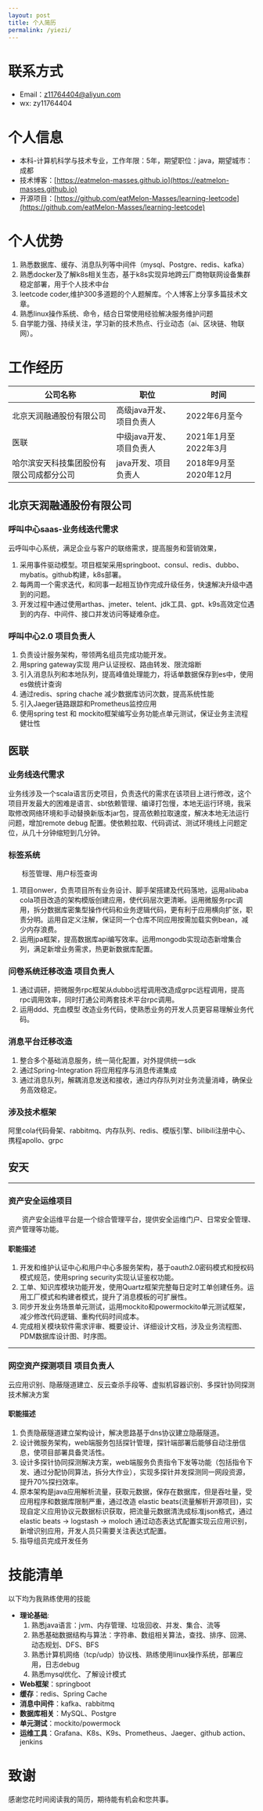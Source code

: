 ```yaml
---
layout: post
title: 个人简历
permalink: /yiezi/
---
```


# 联系方式


- Email：z11764404@aliyun.com
- wx: zy11764404
# 个人信息
- 本科-计算机科学与技术专业，工作年限：5年，期望职位：java，期望城市：成都
- 技术博客：[https://eatmelon-masses.github.io](https://eatmelon-masses.github.io)
- 开源项目：[https://github.com/eatMelon-Masses/learning-leetcode](https://github.com/eatMelon-Masses/learning-leetcode)
# 个人优势
  1. 熟悉数据库、缓存、消息队列等中间件（mysql、Postgre、redis、kafka）
  2. 熟悉docker及了解k8s相关生态，基于k8s实现异地跨云厂商物联网设备集群稳定部署，用于个人技术中台
  3. leetcode coder,维护300多道题的个人题解库。个人博客上分享多篇技术文章。
  3. 熟悉linux操作系统、命令，结合日常使用经验解决服务维护问题
  4. 自学能力强、持续关注，学习新的技术热点、行业动态（ai、区块链、物联网）。


# 工作经历
| 公司名称 | 职位 | 时间 |
|---------|-----|------|
| 北京天润融通股份有限公司 | 高级java开发、项目负责人 | 2022年6月至今 |
| 医联 | 中级java开发、项目负责人 | 2021年1月至2022年3月 |
| 哈尔滨安天科技集团股份有限公司成都分公司 | java开发、项目负责人 | 2018年9月至2020年12月 |

## 北京天润融通股份有限公司
### 呼叫中心saas-业务线迭代需求
云呼叫中心系统，满足企业与客户的联络需求，提高服务和营销效果，
1. 采用事件驱动模型。项目框架采用springboot、consul、redis、dubbo、mybatis。github构建，k8s部署。
2. 每两周一个需求迭代，和同事一起相互协作完成升级任务，快速解决升级中遇到的问题。
3. 开发过程中通过使用arthas、jmeter、telent、jdk工具、gpt、k9s高效定位遇到的内存、中间件、接口并发访问等疑难杂症。

### 呼叫中心2.0 项目负责人
1. 负责设计服务架构，带领两名组员完成功能开发。
2. 用spring gateway实现 用户认证授权、路由转发、限流熔断
3. 引入消息队列和本地队列，提高峰值处理能力，将话单数据保存到es中，使用es做统计查询
4. 通过redis、spring chache 减少数据库访问次数，提高系统性能
5. 引入Jaeger链路跟踪和Prometheus监控应用
6. 使用spring test 和 mockito框架编写业务功能点单元测试，保证业务主流程健壮性
## 医联

### 业务线迭代需求
业务线涉及一个scala语言历史项目，负责迭代的需求在该项目上进行修改，这个项目开发最大的困难是语言、sbt依赖管理、编译打包慢，本地无运行环境，我采取修改网络环境和手动替换新版本jar包，提高依赖拉取速度，解决本地无法运行问题，增加remote debug 配置。使依赖拉取、代码调试、测试环境线上问题定位，从几十分钟缩短到几分钟。
### 标签系统
&emsp;&emsp;标签管理、用户标签查询
1. 项目onwer，负责项目所有业务设计、脚手架搭建及代码落地，运用alibaba cola项目改造的架构模版创建应用，使代码层次更清晰。运用微服务rpc调用，拆分数据库密集型操作代码和业务逻辑代码，更有利于应用横向扩张，职责分明。运用自定义注解，保证同一个仓库不同应用按需加载实例bean，减少内存浪费。
2. 运用jpa框架，提高数据库api编写效率。运用mongodb实现动态新增集合列，满足新增业务需求，热更新数据库配置。
### 问卷系统迁移改造 项目负责人
1. 通过调研，把微服务rpc框架从dubbo远程调⽤改造成grpc远程调⽤，提⾼rpc调⽤效率，同时打通公司两套技术平台rpc调⽤。
2. 运用ddd、充血模型 改造业务代码，使熟悉业务的开发人员更容易理解业务代码。
### 消息平台迁移改造
1. 整合多个基础消息服务，统⼀简化配置，对外提供统⼀sdk
2. 通过Spring-Integration 将应⽤程序与消息传递集成
3. 通过消息队列，解耦消息发送和接收，通过内存队列对业务流量消峰，确保业务⾼效稳定。

### 涉及技术框架
阿⾥cola代码⻣架、rabbitmq、内存队列、redis、模版引擎、bilibili注册中⼼、携程apollo、grpc

## 安天 

***
### 资产安全运维项目 
&emsp;&emsp;资产安全运维平台是一个综合管理平台，提供安全运维门户、日常安全管理、资产管理等功能。

#### 职能描述
1. 开发和维护认证中⼼和⽤户中⼼多服务架构，基于oauth2.0密码模式和授权码模式规范，使⽤spring security实现认证鉴权功能。
2. ⼯单、知识库模块功能开发，使⽤Quartz框架完整每⽇定时⼯单创建任务。运⽤⼯⼚模式和构建者模式，提升了消息模板的可扩展性。
3. 同步开发业务场景单元测试，运⽤mockito和powermockito单元测试框架，减少修改代码逻辑、重构代码时间成本。
4. 完成相关模块软件需求评审、概要设计、详细设计⽂档，涉及业务流程图、PDM数据库设计图、时序图。

***
### 网空资产探测项目 项目负责人
云应用识别、隐蔽隧道建立、反云查杀手段等、虚拟机容器识别、多探针协同探测技术解决方案

#### 职能描述
1. 负责隐蔽隧道建⽴架构设计，解决思路基于dns协议建⽴隐蔽隧道。
2. 设计微服务架构，web端服务包括探针管理，探针端部署后能够⾃动注册信息，使项⽬部署具备灵活性。
3. 设计多探针协同探测解决⽅案，web端服务负责指令下发等功能（包括指令下发、通过分配协同算法，拆分⼤作业），实现多探针并发探测同⼀⽹段资源，提升70%探扫效率。
4. 原本架构是java应⽤解析流量，获取元数据，保存在数据库，但是吞吐量，受应⽤程序和数据库限制严重，通过改造 elastic beats(流量解析开源项⽬)，实现⾃定义应⽤协议元数据标识获取，把流量元数据清洗成标准json格式，通过elastic beats -> logstash -> moloch 通过动态表达式配置实现云应⽤识别，新增识别应⽤，开发⼈员只需要关注表达式配置。
5. 指导组员完成开发任务

# 技能清单

以下均为我熟练使用的技能
- **理论基础**: 
    1. 熟悉java语言：jvm、内存管理、垃圾回收、并发、集合、流等
    2. 熟悉基础数据结构与算法：字符串、数组相关算法，查找、排序、回溯、动态规划、DFS、BFS
    3. 熟悉计算机网络（tcp/udp）协议栈、熟练使用linux操作系统，部署应用，日志debug
    4. 熟悉mysql优化、了解设计模式
- **Web框架**：springboot
- **缓存**：redis、Spring Cache
- **消息中间件**：kafka、rabbitmq
- **数据库相关**：MySQL、Postgre
- **单元测试**：mockito/powermock
- **运维工具**：Grafana、K8s、K9s、Prometheus、Jaeger、github action、jenkins
# 致谢
感谢您花时间阅读我的简历，期待能有机会和您共事。